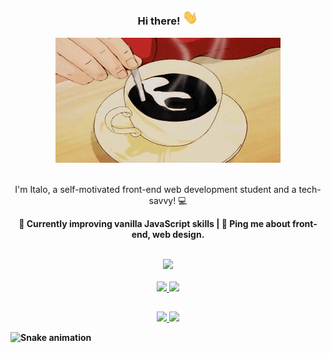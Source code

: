 <h3 align=center> Hi there! <img src="assets/Hi.gif" width="25"> </h3>

<div align="center">
  <img  alt="Coffee GIF" src="assets/coffee.gif" width="360" height="200"/>
</div>

<br>

<div align=center>
  <p> I'm Italo, a self-motivated front-end web development student and a tech-savvy! 💻 </p>
  <p><strong>🌱 Currently improving vanilla JavaScript skills | 💭 Ping me about front-end, web design. <strong></p> 
</div>

<br>    

 <div align=center>
  <a href="https://skillicons.dev">
    <img src="https://skillicons.dev/icons?i=js,html,css,bootstrap,tailwind,figma,git"/>
  </a>
</div>

<br>

<div align="center">
  <a href="https://github.com/itsguim">
  <img height="150em" src="https://github-readme-stats.vercel.app/api?username=itsguim&show_icons=true&theme=nightowl&include_all_commits=true&count_private=true"/>
  <img height="150em" src="https://github-readme-stats.vercel.app/api/top-langs/?username=itsguim&layout=compact&langs_count=7&theme=nightowl"/>
</div>


##
<div align="center">
  <a href="https://www.linkedin.com/in/italo-guimaraes13/">
    <img src="https://img.shields.io/badge/linkedin-%230077B5.svg?style=for-the-badge&logo=linkedin&logoColor=white"/>
  </a>
  <a href="mailto:italogdaraujo@gmail.com">
    <img src="https://img.shields.io/badge/Gmail-D14836?style=for-the-badge&logo=gmail&logoColor=white"/>
  </a> 
</div>

  ![Snake animation](https://github.com/itsguim/itsguim/blob/output/github-contribution-grid-snake.svg)
  
